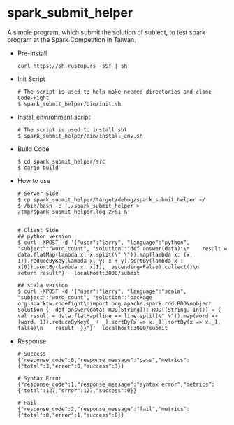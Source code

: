 # spark_submit_helper
A simple program, which submit the solution of subject, to test spark program at the Spark Competition in Taiwan.

* Pre-install
  ```
  curl https://sh.rustup.rs -sSf | sh
  ```
  
* Init Script
  ```
  # The script is used to help make needed directories and clone Code-Fight
  $ spark_submit_helper/bin/init.sh
  ```

* Install environment script
  ```
  # The script is used to install sbt
  $ spark_submit_helper/bin/install_env.sh
  ```

* Build Code
  ```
  $ cd spark_submit_helper/src
  $ cargo build
  ```
  
* How to use
  ```
  # Server Side
  $ cp spark_submit_helper/target/debug/spark_submit_helper ~/
  $ /bin/bash -c './spark_submit_helper > /tmp/spark_submit_helper.log 2>&1 &'
  
  
  # Client Side
  ## python version
  $ curl -XPOST -d '{"user":"larry", "language":"python", "subject":"word_count", "solution":"def answer(data):\n    result = data.flatMap(lambda x: x.split(\" \")).map(lambda x: (x, 1)).reduceByKey(lambda x, y: x + y).sortBy(lambda x : x[0]).sortBy(lambda x: x[1],  ascending=False).collect()\n    return result"}'  localhost:3000/submit
  
  ## scala version
  $ curl -XPOST -d '{"user":"larry", "language":"scala", "subject":"word_count", "solution":"package org.sparktw.codefight\nimport org.apache.spark.rdd.RDD\nobject Solution {  def answer(data: RDD[String]): RDD[(String, Int)] = {    val result = data.flatMap(line => line.split(\" \")).map(word => (word, 1)).reduceByKey(_ + _).sortBy(x => x._1).sortBy(x => x._1, false)\n    result  }}"}'  localhost:3000/submit
  ```

* Response
  ```
  # Success
  {"response_code":0,"response_message":"pass","metrics":{"total":3,"error":0,"success":3}}
  
  # Syntax Error
  {"response_code":1,"response_message":"syntax error","metrics":{"total":127,"error":127,"success":0}}
  
  # Fail
  {"response_code":2,"response_message":"fail","metrics":{"total":0,"error":1,"success":0}}
  ```
